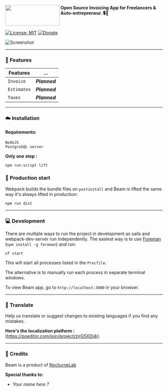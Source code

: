 
<a href="https://lab.nocturne.app"><img src="https://i.imgur.com/oDFGauE.png" align="left" height="66" width="174"/></a>      


**Open Source Invoicing App for Freelancers & Auto-entrepreneur. 💲📑**


<br>


[![License: MIT](https://img.shields.io/badge/License-MIT-yellow.svg)](https://opensource.org/licenses/MIT)
[![Donate](https://img.shields.io/badge/Donate-PayPal-green.svg)](https://paypal.me/clementdlc)

![Screenshot](https://i.imgur.com/1qDPHN4.png)
___

### :rocket: Features

|Features|...                         |
|-------------------------------|-----------------------------|
|`Invoice` |***Planned***|
|`Estimates` |***Planned***|
|`Taxes`|***Planned***|
___

### :cloud: Installation

#### Requirements:
```
NodeJS
PostgreSQL server
```

**Only one step :**
```shell
npm run-script lift
```
### :pencil: Production start

Webpack builds the bundle files on `postinstall` and Beam is lifted the same way it's always lifted in production:

```shell
npm run dist
```
___

### :computer: Development

There are multiple ways to run the project in development as sails and webpack-dev-server run independently. The easiest way is to use [Foreman](https://github.com/theforeman/foreman) (`npm install -g foreman`) and run:

```shell
nf start
```

This will start all processes listed in the `Procfile`.

The alternative is to manually run each process in separate terminal windows.

To view Beam app, go to `http://localhost:3000` in your browser.
___

### :round_pushpin: Translate
Help us translate or suggest changes to existing languages if you find any mistakes.

**Here's the  localization platform :** (https://poeditor.com/join/project/zjrG5XDl4i).

---

### :mag_right: Credits

Beam is a product of  [NocturneLab](https://github.com/PHClement)

**Special thanks to:**

-   *Your name here ?*

